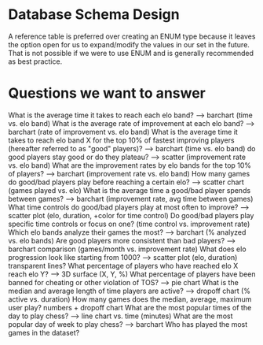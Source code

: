 # Database Schema Design
A reference table is preferred over creating an ENUM type because it leaves the option open for us to expand/modify the values in our set in the future. That is not possible if we were to use ENUM and is generally recommended as best practice.

# Questions we want to answer
What is the average time it takes to reach each elo band? --> barchart (time vs. elo band)
What is the average rate of improvement at each elo band? --> barchart (rate of improvement vs. elo band)
What is the average time it takes to reach elo band X for the top 10% of fastest improving players (hereafter referred to as "good" players)? --> barchart (time vs. elo band)
do good players stay good or do they plateau? --> scatter (improvement rate vs. elo band)
What are the improvement rates by elo bands for the top 10% of players? --> barchart (improvement rate vs. elo band)
How many games do good/bad players play before reaching a certain elo? --> scatter chart (games played vs. elo)
What is the average time a good/bad player spends between games? --> barchart (improvement rate, avg time between games)
What time controls do good/bad players play at most often to improve? --> scatter plot (elo, duration, +color for time control)
Do good/bad players play specific time controls or focus on one? (time control vs. improvement rate)
Which elo bands analyze their games the most? --> barchart (% analyzed vs. elo bands)
Are good players more consistent than bad players? --> barchart comparison (games/month vs. improvement rate)
What does elo progression look like starting from 1000? --> scatter plot (elo, duration) transparent lines?
What percentage of players who have reached elo X reach elo Y? --> 3D surface (X, Y, %)
What percentage of players have been banned for cheating or other violation of TOS? --> pie chart
What is the median and average length of time players are active? --> dropoff chart (% active vs. duration)
How many games does the median, average, maximum user play? numbers + dropoff chart
What are the most popular times of the day to play chess? --> line chart vs. time (minutes)
What are the most popular day of week to play chess? --> barchart
Who has played the most games in the dataset?
